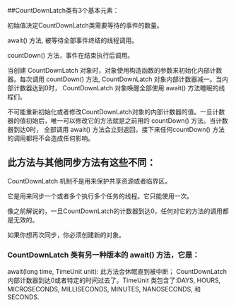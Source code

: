 ##CountDownLatch类有3个基本元素：

初始值决定CountDownLatch类需要等待的事件的数量。

await() 方法, 被等待全部事件终结的线程调用。

countDown() 方法，事件在结束执行后调用。

当创建 CountDownLatch 对象时，对象使用构造函数的参数来初始化内部计数器。每次调用 countDown() 方法, CountDownLatch 对象内部计数器减一。当内部计数器达到0时， CountDownLatch 对象唤醒全部使用 await() 方法睡眠的线程们。

不可能重新初始化或者修改CountDownLatch对象的内部计数器的值。一旦计数器的值初始后，唯一可以修改它的方法就是之前用的 countDown() 方法。当计数器到达0时， 全部调用 await() 方法会立刻返回，接下来任何countDown() 方法的调用都将不会造成任何影响。

## 此方法与其他同步方法有这些不同：

CountDownLatch 机制不是用来保护共享资源或者临界区。

它是用来同步一个或者多个执行多个任务的线程。它只能使用一次。

像之前解说的，一旦CountDownLatch的计数器到达0，任何对它的方法的调用都是无效的。

如果你想再次同步，你必须创建新的对象。

### CountDownLatch 类有另一种版本的 await() 方法，它是：

await(long time, TimeUnit unit): 此方法会休眠直到被中断； CountDownLatch 内部计数器到达0或者特定的时间过去了。TimeUnit 类包含了:DAYS, HOURS, MICROSECONDS, MILLISECONDS, MINUTES, NANOSECONDS, 和 SECONDS.
